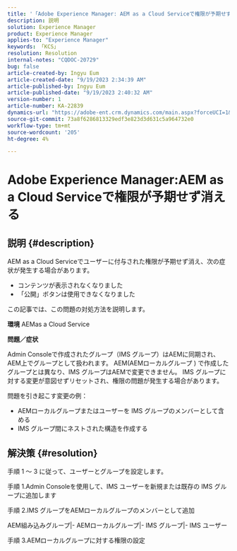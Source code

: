 ```yaml
---
title: '「Adobe Experience Manager: AEM as a Cloud Serviceで権限が予期せず消える」'
description: 説明
solution: Experience Manager
product: Experience Manager
applies-to: "Experience Manager"
keywords: 「KCS」
resolution: Resolution
internal-notes: "CQDOC-20729"
bug: false
article-created-by: Ingyu Eum
article-created-date: "9/19/2023 2:34:39 AM"
article-published-by: Ingyu Eum
article-published-date: "9/19/2023 2:40:32 AM"
version-number: 1
article-number: KA-22839
dynamics-url: "https://adobe-ent.crm.dynamics.com/main.aspx?forceUCI=1&pagetype=entityrecord&etn=knowledgearticle&id=7283860f-9556-ee11-be6f-6045bd006268"
source-git-commit: 73a8f6286813329edf3e823d3d631c5a964732e0
workflow-type: tm+mt
source-wordcount: '205'
ht-degree: 4%

---
```


# Adobe Experience Manager:AEM as a Cloud Serviceで権限が予期せず消える

## 説明 {#description}


AEM as a Cloud Serviceでユーザーに付与された権限が予期せず消え、次の症状が発生する場合があります。
- コンテンツが表示されなくなりました
- 「公開」ボタンは使用できなくなりました

この記事では、この問題の対処方法を説明します。

<b>環境</b>
AEMas a Cloud Service



<b>問題／症状</b>

Admin Consoleで作成されたグループ（IMS グループ）はAEMに同期され、AEM上でグループとして扱われます。 AEM(AEMローカルグループ ) で作成したグループとは異なり、IMS グループはAEMで変更できません。 IMS グループに対する変更が意図せずリセットされ、権限の問題が発生する場合があります。

問題を引き起こす変更の例：
- AEMローカルグループまたはユーザーを IMS グループのメンバーとして含める
- IMS グループ間にネストされた構造を作成する


## 解決策 {#resolution}


手順 1 ～ 3 に従って、ユーザーとグループを設定します。

手順 1.Admin Consoleを使用して、IMS ユーザーを新規または既存の IMS グループに追加します

手順 2.IMS グループをAEMローカルグループのメンバーとして追加

AEM組み込みグループ|- AEMローカルグループ|- IMS グループ|- IMS ユーザー

手順 3.AEMローカルグループに対する権限の設定
